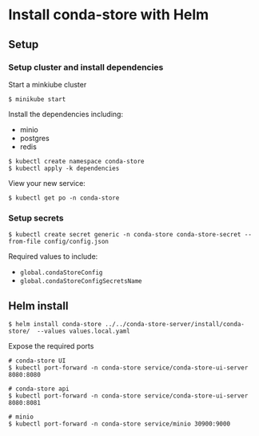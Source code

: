 # Install conda-store with Helm

## Setup

### Setup cluster and install dependencies

Start a minkiube cluster

```
$ minikube start
```

Install the dependencies including:
* minio
* postgres
* redis

```
$ kubectl create namespace conda-store
$ kubectl apply -k dependencies
```

View your new service:
```
$ kubectl get po -n conda-store
```

### Setup secrets

```
$ kubectl create secret generic -n conda-store conda-store-secret --from-file config/config.json 
```

Required values to include:
* `global.condaStoreConfig`
* `global.condaStoreConfigSecretsName`

## Helm install 

```
$ helm install conda-store ../../conda-store-server/install/conda-store/  --values values.local.yaml
```

Expose the required ports
```
# conda-store UI
$ kubectl port-forward -n conda-store service/conda-store-ui-server 8080:8080  

# conda-store api
$ kubectl port-forward -n conda-store service/conda-store-ui-server 8080:8081  

# minio
$ kubectl port-forward -n conda-store service/minio 30900:9000
```
